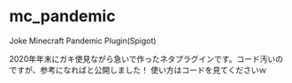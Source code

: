# mc_pandemic
Joke Minecraft Pandemic Plugin(Spigot)

2020年年末にガキ使見ながら急いで作ったネタプラグインです。コード汚いのですが、参考になればと公開しました！
使い方はコードを見てくださいｗ
